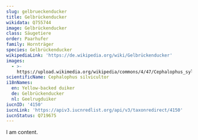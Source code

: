 ```yaml
---
slug: gelbrueckenducker
title: Gelbrückenducker
wikidata: Q755744
image: Gelbrückenducker
class: Säugetiere
order: Paarhufer
family: Hornträger
species: Gelbrückenducker
wikipediaLink: 'https://de.wikipedia.org/wiki/Gelbrückenducker'
images:
  - >-
    https://upload.wikimedia.org/wikipedia/commons/4/47/Cephalophus_sylvicultor_sylvicultor2.jpg
scientificName: Cephalophus silvicultor
i18nNames:
  en: Yellow-backed duiker
  de: Gelbrückenducker
  nl: Geelrugduiker
iucnID: '4150'
iucnLink: 'https://apiv3.iucnredlist.org/api/v3/taxonredirect/4150'
iucnStatus: Q719675
---
```


I am content.
